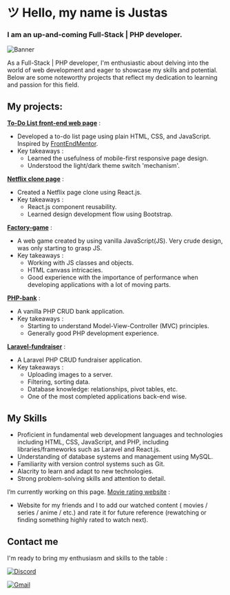 # ツ Hello, my name is Justas
### I am an up-and-coming Full-Stack | PHP developer.

![Banner](https://github.com/G-Just/G-Just/assets/135387482/4c1daca6-6137-41b7-a8f4-fd27e45b865d)

As a Full-Stack | PHP developer, I'm enthusiastic about delving into the world of web development and eager to showcase my skills and potential. Below are some noteworthy projects that reflect my dedication to learning and passion for this field.

## My projects:

[**To-Do List front-end web page**](https://github.com/G-Just/Frontend-mentor-todo-app) :
  - Developed a to-do list page using plain HTML, CSS, and JavaScript. Inspired by [FrontEndMentor](https://www.frontendmentor.io/).
  - Key takeaways :
    - Learned the usefulness of mobile-first responsive page design.
    - Understood the light/dark theme switch 'mechanism'.

[**Netflix clone page**](https://github.com/G-Just/Netflix-clone) :
  - Created a Netflix page clone using React.js.
  - Key takeaways :
    - React.js component reusability.
    - Learned design development flow using Bootstrap.

[**Factory-game**](https://github.com/G-Just/Factory-game-website) :
  - A web game created by using vanilla JavaScript(JS). Very crude design, was only starting to grasp JS.
  - Key takeaways :
    - Working with JS classes and objects.
    - HTML canvass intricacies.
    - Good experience with the importance of performance when developing applications with a lot of moving parts.
   
[**PHP-bank**](https://github.com/G-Just/php-bank) :
  - A vanilla PHP CRUD bank application.
  - Key takeaways :
    - Starting to understand Model-View-Controller (MVC) principles.
    - Generally good PHP development experience.

[**Laravel-fundraiser**](https://github.com/G-Just/Laravel-fundraiser) :
  - A Laravel PHP CRUD fundraiser application.
  - Key takeaways :
    - Uploading images to a server.
    - Filtering, sorting data.
    - Database knowledge: relationships, pivot tables, etc.
    - One of the most completed applications back-end wise.


## My Skills
- Proficient in fundamental web development languages and technologies including HTML, CSS, JavaScript, and PHP, including libraries/frameworks such as Laravel and React.js.
- Understanding of database systems and management using MySQL.
- Familiarity with version control systems such as Git.
- Alacrity to learn and adapt to new technologies.
- Strong problem-solving skills and attention to detail.

I’m currently working on this page.
[Movie rating website](https://github.com/G-Just/Laravel-movie-V2) :
 - Website for my friends and I to add our watched content ( movies / series / anime / etc.) and rate it for future reference (rewatching or finding something highly rated to watch next).

## Contact me

I'm ready to bring my enthusiasm and skills to the table : 

[![Discord](https://dcbadge.vercel.app/api/shield/255368070409748480)](https://discordapp.com/users/255368070409748480)

[![Gmail](https://img.shields.io/badge/Gmail-D14836?style=for-the-badge&logo=gmail&logoColor=white)](mailto:gjustas00@gmail.com)

